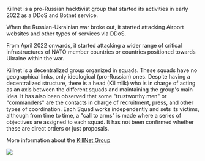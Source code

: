 Killnet is a pro-Russian hacktivist group that started its activities in early 2022 as a DDoS and Botnet service.

When the Russian-Ukrainian war broke out, it started attacking Airport websites and other types of services via DDoS.

From April 2022 onwards, it started attacking a wider range of critical infrastructures of NATO member countries or countries positioned towards Ukraine within the war.

Killnet is a decentralized group organized in squads. These squads have no geographical links, only ideological (pro-Russian) ones. Despite having a decentralized structure, there is a head (Killmilk) who is in charge of acting as an axis between the different squads and maintaining the group's main idea.
It has also been observed that some "trustworthy men" or "commanders" are the contacts in charge of recruitment, press, and other types of coordination. Each Squad works independently and sets its victims, although from time to time, a "call to arms" is made where a series of objectives are assigned to each squad. It has not been confirmed whether these are direct orders or just proposals.

More information about the [KillNet Group](https://killingthebear.jorgetesta.tech/actors/killnet/summary)

![](https://github.com/eshlomo1/Microsoft-Sentinel-4-SecOps/blob/master/Hunting/KillNet/killnet.jpg)
